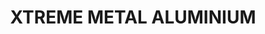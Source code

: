 ---
layout: product
title: "XTREME METAL ALUMINIUM"
price: "750" 
desc: "Enamel Metalizer 35mL"
img_path: "/assets/img/AK479.webp"
brand: "AK "
available: true
special_offer: false
new: false
soon: false
cat: "020000"
subcat: "020200"
subsubcat: "020205"
sifra: "AK479"
popular: false
spec: false
---